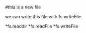 #this is a new file

we can write this file with fs.writeFile

*fs.readdir
*fs.readFile
*fs.writeFile